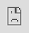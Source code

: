 # myCard-app

An app for keeping those connections.

## Summary
<div style="position: relative; padding-bottom: 162.3873873873874%; height: 0;"><iframe src="https://www.loom.com/embed/0e1e49ba4c844794945c78de908d56b5" frameborder="0" webkitallowfullscreen mozallowfullscreen allowfullscreen style="position: absolute; top: 0; left: 0; width: 100%; height: 100%;"></iframe></div>
 <img src='' height='450'>

## Features

<iframe src="https://www.loom.com/embed/0e1e49ba4c844794945c78de908d56b5" frameborder="0" webkitallowfullscreen mozallowfullscreen allowfullscreen style="position: absolute; top: 0; left: 0; width: 100%; height: 100%;"></iframe></div>

 <img src='https://www.loom.com/embed/0e1e49ba4c844794945c78de908d56b5' height='450'>

- Easily share specified contact information on the go. 
- Make connections how you want and with who you want. 

## Technologies

<img src="https://ih0.redbubble.net/image.415946483.7473/flat,1000x1000,075,f.u1.jpg" alt="Swift Logo" height="126"><img src="https://upload.wikimedia.org/wikipedia/en/0/0c/Xcode_icon.png" alt="Xcode Logo" height="126">&nbsp;&nbsp;&nbsp;&nbsp;&nbsp;


## Setup

### Set up your backend

### Set up your front-end


## Code Snippets

## Feature Wishlist

-
-
-

## Reach out

#### Want to get get in touch or see more of our work?

[Brandon](https://github.com/brandonefields) |
